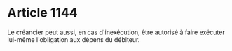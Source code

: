 # Article 1144

Le créancier peut aussi, en cas d'inexécution, être autorisé à faire exécuter lui-même l'obligation aux dépens du débiteur.
